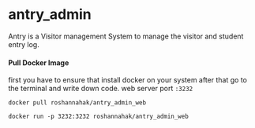 # antry_admin

Antry is a Visitor management System to manage the visitor and student entry log.

#### Pull Docker Image
first you have to ensure that install docker on your system after that go to the terminal and write down code.
web server port `:3232`
```
docker pull roshannahak/antry_admin_web
```
```
docker run -p 3232:3232 roshannahak/antry_admin_web
```

